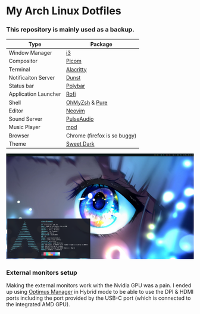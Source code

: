 # My Arch Linux Dotfiles

### This repository is mainly used as a backup.

<!--- ### The current theme was inspired by this https://github.com/ngynLk/polybar-themes#blocks -->

| Type                 | Package                                                                     |
|----------------------|-----------------------------------------------------------------------------|
| Window Manager       | [i3](https://wiki.archlinux.org/title/i3)                                   |
| Compositor           | [Picom](https://wiki.archlinux.org/title/Picom)                             |
| Terminal             | [Alacritty](https://wiki.archlinux.org/title/Alacritty)                     |
| Notificaiton Server  | [Dunst](https://wiki.archlinux.org/title/Dunst)                             |
| Status bar           | [Polybar](https://wiki.archlinux.org/title/Polybar)                         |
| Application Launcher | [Rofi](https://wiki.archlinux.org/title/Rofi)                               |
| Shell                | [OhMyZsh](https://ohmyz.sh/) & [Pure](https://github.com/sindresorhus/pure) |
| Editor               | [Neovim](https://neovim.io/)                                                |
| Sound Server         | [PulseAudio](https://wiki.archlinux.org/title/PulseAudio)                   |
| Music Player         | [mpd](https://wiki.archlinux.org/title/Music_Player_Daemon)                 |
| Browser              | Chrome (firefox is so buggy)                                                |
| Theme                | [Sweet Dark](https://www.gnome-look.org/p/1253385)                          |


![Screenshot](screenshot.png)


### External monitors setup

Making the external monitors work with the Nvidia GPU was a pain.
I ended up using [Optimus Manager](https://github.com/Askannz/optimus-manager) in Hybrid mode to be able to use the DPI & HDMI ports including the port provided by the USB-C port (which is connected to the integrated AMD GPU).

